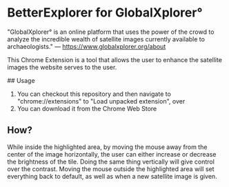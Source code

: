 # BetterExplorer for GlobalXplorer°

"GlobalXplorer° is an online platform that uses the power of the crowd to analyze the incredible wealth of satellite images currently available to archaeologists." — https://www.globalxplorer.org/about

This Chrome Extension is a tool that allows the user to enhance the satellite images the website serves to the user.

## Usage

1. You can checkout this repository and then navigate to "chrome://extensions" to "Load unpacked extension", over
2. You can download it from the Chrome Web Store

## How?

While inside the highlighted area, by moving the mouse away from the center of the image horizontally, the user can either increase or decrease the brightness of the tile. Doing the same thing vertically will give control over the contrast.
Moving the mouse outside the highlighted area will set everything back to default, as well as when a new satellite image is given.
